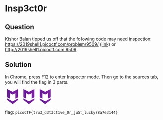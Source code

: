 # Insp3ct0r


## Question
Kishor Balan tipped us off that the following code may need inspection: https://2019shell1.picoctf.com/problem/9509/ [(link)](https://2019shell1.picoctf.com/problem/9509/) or http://2019shell1.picoctf.com:9509

## Solution
In Chrome, press F12 to enter Inspector mode. Then go to the sources tab, you will find the flag in 3 parts.

![alt text](https://github.com/adam-p/markdown-here/raw/master/src/common/images/icon48.png "flag.png")
![alt text](https://github.com/adam-p/markdown-here/raw/master/src/common/images/icon48.png "flag.png")
![alt text](https://github.com/adam-p/markdown-here/raw/master/src/common/images/icon48.png "flag.png")

flag: `picoCTF{tru3_d3t3ct1ve_0r_ju5t_lucky?8a7e3144}`